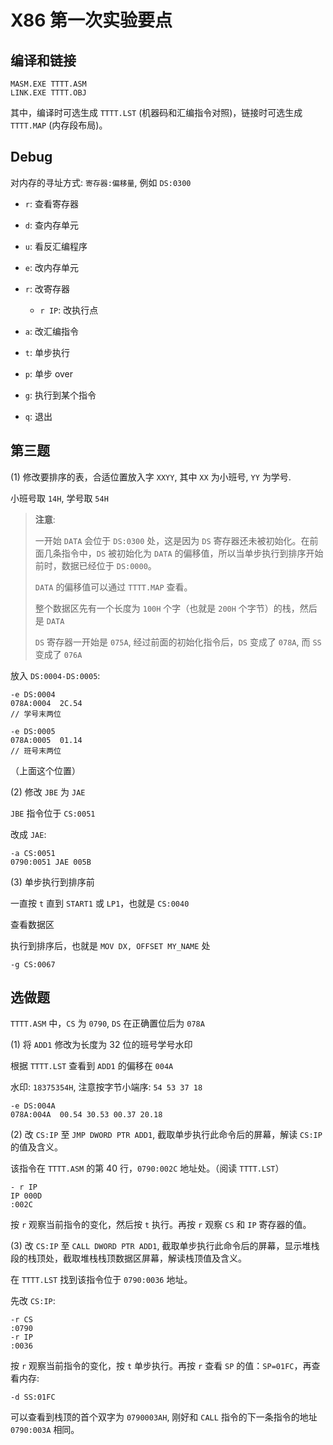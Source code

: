 # X86 第一次实验要点

## 编译和链接

```
MASM.EXE TTTT.ASM
LINK.EXE TTTT.OBJ
```

其中，编译时可选生成 `TTTT.LST` (机器码和汇编指令对照)，链接时可选生成 `TTTT.MAP` (内存段布局)。

## Debug

对内存的寻址方式: `寄存器:偏移量`, 例如 `DS:0300`

- `r`: 查看寄存器
- `d`: 查内存单元
- `u`: 看反汇编程序

- `e`: 改内存单元
- `r`: 改寄存器
  - `r IP`: 改执行点
- `a`: 改汇编指令

- `t`: 单步执行
- `p`: 单步 over
- `g`: 执行到某个指令

- `q`: 退出

## 第三题

(1) 修改要排序的表，合适位置放入字 `XXYY`, 其中 `XX` 为小班号, `YY` 为学号.

小班号取 `14H`, 学号取 `54H`

> **注意**:
> 
> 一开始 `DATA` 会位于 `DS:0300` 处，这是因为 `DS` 寄存器还未被初始化。在前面几条指令中，`DS` 被初始化为 `DATA` 的偏移值，所以当单步执行到排序开始前时，数据已经位于 `DS:0000`。
>
> `DATA` 的偏移值可以通过 `TTTT.MAP` 查看。
> 
> 整个数据区先有一个长度为 `100H` 个字（也就是 `200H` 个字节）的栈，然后是 `DATA`
>
> `DS` 寄存器一开始是 `075A`, 经过前面的初始化指令后，`DS` 变成了 `078A`, 而 `SS` 变成了 `076A`

放入 `DS:0004-DS:0005`:

```
-e DS:0004
078A:0004  2C.54
// 学号末两位

-e DS:0005
078A:0005  01.14
// 班号末两位
```

（上面这个位置）

(2) 修改 `JBE` 为 `JAE`

`JBE` 指令位于 `CS:0051`

改成 `JAE`:

```
-a CS:0051
0790:0051 JAE 005B
```

(3) 单步执行到排序前

一直按 `t` 直到 `START1` 或 `LP1`，也就是 `CS:0040`

查看数据区

执行到排序后，也就是 `MOV DX, OFFSET MY_NAME` 处

```
-g CS:0067
```

## 选做题

`TTTT.ASM` 中，`CS` 为 `0790`, `DS` 在正确置位后为 `078A`

(1) 将 `ADD1` 修改为长度为 32 位的班号学号水印

根据 `TTTT.LST` 查看到 `ADD1` 的偏移在 `004A`

水印: `18375354H`, 注意按字节小端序: `54 53 37 18`

```
-e DS:004A
078A:004A  00.54 30.53 00.37 20.18
```

(2) 改 `CS:IP` 至 `JMP DWORD PTR ADD1`, 截取单步执行此命令后的屏幕，解读 `CS:IP` 的值及含义。

该指令在 `TTTT.ASM` 的第 40 行，`0790:002C` 地址处。（阅读 `TTTT.LST`）

```
- r IP
IP 000D
:002C
```

按 `r` 观察当前指令的变化，然后按 `t` 执行。再按 `r` 观察 `CS` 和 `IP` 寄存器的值。

(3) 改 `CS:IP` 至 `CALL DWORD PTR ADD1`, 截取单步执行此命令后的屏幕，显示堆栈段的栈顶处，截取堆栈栈顶数据区屏幕，解读栈顶值及含义。

在 `TTTT.LST` 找到该指令位于 `0790:0036` 地址。

先改 `CS:IP`:

```
-r CS
:0790
-r IP
:0036
```

按 `r` 观察当前指令的变化，按 `t` 单步执行。再按 `r` 查看 `SP` 的值：`SP=01FC`，再查看内存:

```
-d SS:01FC
```

可以查看到栈顶的首个双字为 `0790003AH`, 刚好和 `CALL` 指令的下一条指令的地址 `0790:003A` 相同。

